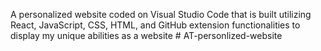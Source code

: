 A personalized website coded on Visual Studio Code that is built utilizing React, JavaScript, CSS, HTML, and GitHub extension functionalities to display my unique abilities as a website # AT-personlized-website
